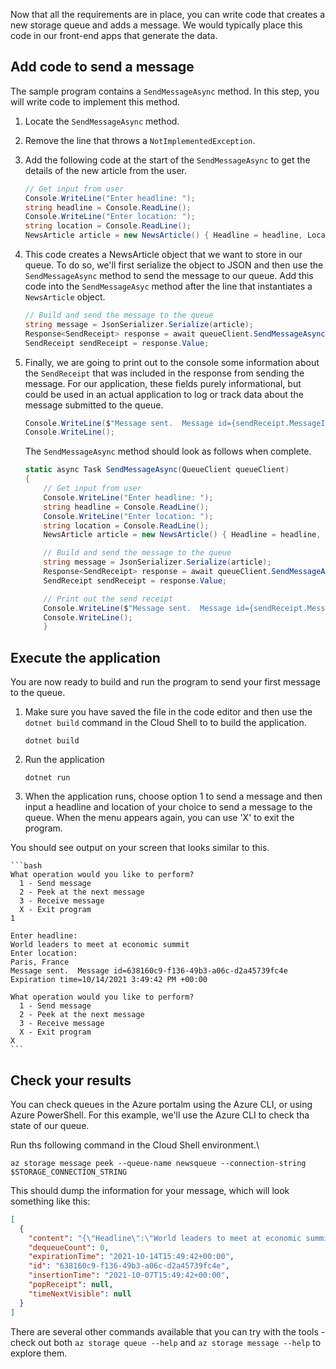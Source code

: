 Now that all the requirements are in place, you can write code that creates a new storage queue and adds a message. We would typically place this code in our front-end apps that generate the data.

## Add code to send a message

The sample program contains a `SendMessageAsync` method. In this step, you will write code to implement this method.

1. Locate the `SendMessageAsync` method.

1. Remove the line that throws a `NotImplementedException`.

1. Add the following code at the start of the `SendMessageAsync` to get the details of the new article from the user.

    ```csharp
    // Get input from user
    Console.WriteLine("Enter headline: ");
    string headline = Console.ReadLine();
    Console.WriteLine("Enter location: ");
    string location = Console.ReadLine();
    NewsArticle article = new NewsArticle() { Headline = headline, Location = location };
    ```

1. This code creates a NewsArticle object that we want to store in our queue.  To do so, we'll first serialize the object to JSON and then use the `SendMessageAsync` method to send the message to our queue. Add this code into the `SendMessageAsyc` method after the line that instantiates a `NewsArticle` object.

    ```csharp
    // Build and send the message to the queue
    string message = JsonSerializer.Serialize(article);
    Response<SendReceipt> response = await queueClient.SendMessageAsync(message);
    SendReceipt sendReceipt = response.Value;
    ```

1. Finally, we are going to print out to the console some information about the `SendReceipt` that was included in the response from sending the message. For our application, these fields purely informational, but could be used in an actual application to log or track data about the message submitted to the queue.

    ```csharp
    Console.WriteLine($"Message sent.  Message id={sendReceipt.MessageId}  Expiration time={sendReceipt.ExpirationTime}");
    Console.WriteLine();
    ```

    The  `SendMessageAsync` method should look as follows when complete.

    ```csharp
    static async Task SendMessageAsync(QueueClient queueClient)
    {
        // Get input from user
        Console.WriteLine("Enter headline: ");
        string headline = Console.ReadLine();
        Console.WriteLine("Enter location: ");
        string location = Console.ReadLine();
        NewsArticle article = new NewsArticle() { Headline = headline, Location = location };

        // Build and send the message to the queue
        string message = JsonSerializer.Serialize(article);
        Response<SendReceipt> response = await queueClient.SendMessageAsync(message);
        SendReceipt sendReceipt = response.Value;

        // Print out the send receipt
        Console.WriteLine($"Message sent.  Message id={sendReceipt.MessageId}  Expiration time={sendReceipt.ExpirationTime}");
        Console.WriteLine();
        }
    ```

## Execute the application

You are now ready to build and run the program to send your first message to the queue.

1. Make sure you have saved the file in the code editor and then use the `dotnet build` command in the Cloud Shell to to build the application.

    ```dotnetcli
    dotnet build
    ```

1. Run the application

    ```dotnetcli
    dotnet run
    ```

1. When the application runs, choose option 1 to send a message and then input a headline and location of your choice to send a message to the queue. When the menu appears again, you can use 'X' to exit the program.

You should see output on your screen that looks similar to this.

    ```bash
    What operation would you like to perform?
      1 - Send message
      2 - Peek at the next message
      3 - Receive message
      X - Exit program
    1
    
    Enter headline:
    World leaders to meet at economic summit
    Enter location:
    Paris, France
    Message sent.  Message id=638160c9-f136-49b3-a06c-d2a45739fc4e  Expiration time=10/14/2021 3:49:42 PM +00:00
    
    What operation would you like to perform?
      1 - Send message
      2 - Peek at the next message
      3 - Receive message
      X - Exit program
    X    
    ```

## Check your results

You can check queues in the Azure portalm using the Azure CLI, or using Azure PowerShell.  For this example, we'll use the Azure CLI to check tha state of our queue.

Run ths following command in the Cloud Shell environment.\

```azurecli
az storage message peek --queue-name newsqueue --connection-string $STORAGE_CONNECTION_STRING 
```

This should dump the information for your message, which will look something like this:

```json
[
  {
    "content": "{\"Headline\":\"World leaders to meet at economic summit\",\"Location\":\"Paris, France\"}",
    "dequeueCount": 0,
    "expirationTime": "2021-10-14T15:49:42+00:00",
    "id": "638160c9-f136-49b3-a06c-d2a45739fc4e",
    "insertionTime": "2021-10-07T15:49:42+00:00",
    "popReceipt": null,
    "timeNextVisible": null
  }
]
```

There are several other commands available that you can try with the tools - check out both `az storage queue --help` and `az storage message --help` to explore them.
